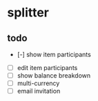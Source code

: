 # splitter

## todo

- [-] show item participants
- [ ] edit item participants
- [ ] show balance breakdown
- [ ] multi-currency
- [ ] email invitation
